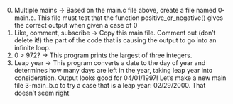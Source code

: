 0. Multiple mains -> Based on the main.c file above, create a file named 0-main.c. This file must test that the function positive_or_negative() gives the correct output when given a case of 0
1. Like, comment, subscribe -> Copy this main file. Comment out (don’t delete it!) the part of the code that is causing the output to go into an infinite loop.
2. 0 > 972? -> This program prints the largest of three integers.
3. Leap year -> This program converts a date to the day of year and determines how many days are left in the year, taking leap year into consideration. Output looks good for 04/01/1997! Let’s make a new main file 3-main_b.c to try a case that is a leap year: 02/29/2000. That doesn’t seem right

